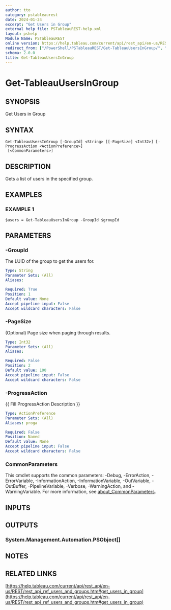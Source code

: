 ```yaml
---
author: tto
category: pstableaurest
date: 2024-01-24
excerpt: "Get Users in Group"
external help file: PSTableauREST-help.xml
layout: pshelp
Module Name: PSTableauREST
online version: https://help.tableau.com/current/api/rest_api/en-us/REST/rest_api_ref_users_and_groups.htm#get_users_in_group
redirect_from: ["/PowerShell/PSTableauREST/Get-TableauUsersInGroup/", "/PowerShell/PSTableauREST/get-tableauusersingroup/", "/PowerShell/get-tableauusersingroup/"]
schema: 2.0.0
title: Get-TableauUsersInGroup
---
```


# Get-TableauUsersInGroup

## SYNOPSIS
Get Users in Group

## SYNTAX

```
Get-TableauUsersInGroup [-GroupId] <String> [[-PageSize] <Int32>] [-ProgressAction <ActionPreference>]
 [<CommonParameters>]
```

## DESCRIPTION
Gets a list of users in the specified group.

## EXAMPLES

### EXAMPLE 1
```
$users = Get-TableauUsersInGroup -GroupId $groupId
```

## PARAMETERS

### -GroupId
The LUID of the group to get the users for.

```yaml
Type: String
Parameter Sets: (All)
Aliases:

Required: True
Position: 1
Default value: None
Accept pipeline input: False
Accept wildcard characters: False
```

### -PageSize
(Optional) Page size when paging through results.

```yaml
Type: Int32
Parameter Sets: (All)
Aliases:

Required: False
Position: 2
Default value: 100
Accept pipeline input: False
Accept wildcard characters: False
```

### -ProgressAction
{{ Fill ProgressAction Description }}

```yaml
Type: ActionPreference
Parameter Sets: (All)
Aliases: proga

Required: False
Position: Named
Default value: None
Accept pipeline input: False
Accept wildcard characters: False
```

### CommonParameters
This cmdlet supports the common parameters: -Debug, -ErrorAction, -ErrorVariable, -InformationAction, -InformationVariable, -OutVariable, -OutBuffer, -PipelineVariable, -Verbose, -WarningAction, and -WarningVariable. For more information, see [about_CommonParameters](http://go.microsoft.com/fwlink/?LinkID=113216).

## INPUTS

## OUTPUTS

### System.Management.Automation.PSObject[]
## NOTES

## RELATED LINKS

[https://help.tableau.com/current/api/rest_api/en-us/REST/rest_api_ref_users_and_groups.htm#get_users_in_group](https://help.tableau.com/current/api/rest_api/en-us/REST/rest_api_ref_users_and_groups.htm#get_users_in_group)

